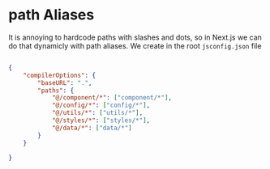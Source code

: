 # path Aliases

It is annoying to hardcode paths with slashes and dots, so in Next.js we can do that dynamicly with path aliases.
We create in the root `jsconfig.json` file

```json

{
    "compilerOptions": {
        "baseURL": ".",
        "paths": {
            "@/component/*": ["component/*"],
            "@/config/*": ["config/*"],
            "@/utils/*": ["utils/*"],
            "@/styles/*": ["styles/*"],
            "@/data/*": ["data/*"]
        }
    }

}

```

